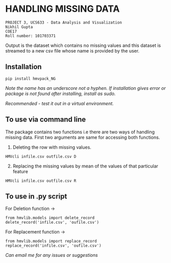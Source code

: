 # HANDLING MISSING DATA

```
PROJECT 3, UCS633 - Data Analysis and Visualization
Nikhil Gupta  
COE17
Roll number: 101703371
```
Output is the dataset which contains no missing values and this dataset is streamed to a new csv file whose name is provided by the user.

## Installation
`pip install hmvpack_NG`

*Note the name has an underscore not a hyphen. If installation gives error or package is not found after installing, install as sudo.*

*Recommended - test it out in a virtual environment.* 

## To use via command line
The package contains two functions i.e there are two ways of handling missing data. First two arguments are same for accessing both functions. 

1) Deleting the row with missing values.

`HMVcli infile.csv outfile.csv D`

2) Replacing the missing values by mean of the values of that particular feature

`HMVcli infile.csv outfile.csv R`

## To use in .py script

For Deletion function -> 

```
from hmvlib.models import delete_record
delete_record('infile.csv', 'oufile.csv')
```

For Replacement function -> 

```
from hmvlib.models import replace_record
replace_record('infile.csv', 'oufile.csv')
```

*Can email me for any issues or suggestions*
